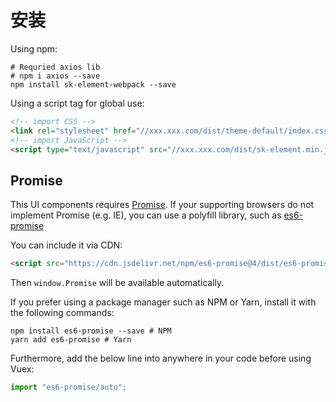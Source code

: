 # 安装

Using npm:

```shell
# Requried axios lib
# npm i axios --save
npm install sk-element-webpack --save
```

Using a script tag for global use:

```html
<!-- import CSS -->
<link rel="stylesheet" href="//xxx.xxx.com/dist/theme-default/index.css">
<!-- import JavaScript -->
<script type="text/javascript" src="//xxx.xxx.com/dist/sk-element.min.js"></script>
```

## Promise

This UI components requires [Promise](https://developer.mozilla.org/en-US/docs/Web/JavaScript/Guide/Using_promises). If your supporting browsers do not implement Promise (e.g. IE), you can use a polyfill library, such as [es6-promise](https://github.com/stefanpenner/es6-promise)

You can include it via CDN:

```html
<script src="https://cdn.jsdelivr.net/npm/es6-promise@4/dist/es6-promise.auto.js"></script>
```

Then `window.Promise` will be available automatically.

If you prefer using a package manager such as NPM or Yarn, install it with the following commands:

```shell
npm install es6-promise --save # NPM
yarn add es6-promise # Yarn
```

Furthermore, add the below line into anywhere in your code before using Vuex:

```js
import "es6-promise/auto";
```
